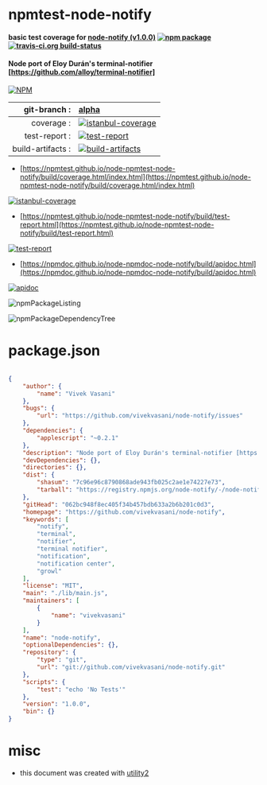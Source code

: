 # npmtest-node-notify

#### basic test coverage for  [node-notify (v1.0.0)](https://github.com/vivekvasani/node-notify)  [![npm package](https://img.shields.io/npm/v/npmtest-node-notify.svg?style=flat-square)](https://www.npmjs.org/package/npmtest-node-notify) [![travis-ci.org build-status](https://api.travis-ci.org/npmtest/node-npmtest-node-notify.svg)](https://travis-ci.org/npmtest/node-npmtest-node-notify)

#### Node port of Eloy Durán's terminal-notifier [https://github.com/alloy/terminal-notifier]

[![NPM](https://nodei.co/npm/node-notify.png?downloads=true&downloadRank=true&stars=true)](https://www.npmjs.com/package/node-notify)

| git-branch : | [alpha](https://github.com/npmtest/node-npmtest-node-notify/tree/alpha)|
|--:|:--|
| coverage : | [![istanbul-coverage](https://npmtest.github.io/node-npmtest-node-notify/build/coverage.badge.svg)](https://npmtest.github.io/node-npmtest-node-notify/build/coverage.html/index.html)|
| test-report : | [![test-report](https://npmtest.github.io/node-npmtest-node-notify/build/test-report.badge.svg)](https://npmtest.github.io/node-npmtest-node-notify/build/test-report.html)|
| build-artifacts : | [![build-artifacts](https://npmtest.github.io/node-npmtest-node-notify/glyphicons_144_folder_open.png)](https://github.com/npmtest/node-npmtest-node-notify/tree/gh-pages/build)|

- [https://npmtest.github.io/node-npmtest-node-notify/build/coverage.html/index.html](https://npmtest.github.io/node-npmtest-node-notify/build/coverage.html/index.html)

[![istanbul-coverage](https://npmtest.github.io/node-npmtest-node-notify/build/screenCapture.buildCi.browser.%252Ftmp%252Fbuild%252Fcoverage.lib.html.png)](https://npmtest.github.io/node-npmtest-node-notify/build/coverage.html/index.html)

- [https://npmtest.github.io/node-npmtest-node-notify/build/test-report.html](https://npmtest.github.io/node-npmtest-node-notify/build/test-report.html)

[![test-report](https://npmtest.github.io/node-npmtest-node-notify/build/screenCapture.buildCi.browser.%252Ftmp%252Fbuild%252Ftest-report.html.png)](https://npmtest.github.io/node-npmtest-node-notify/build/test-report.html)

- [https://npmdoc.github.io/node-npmdoc-node-notify/build/apidoc.html](https://npmdoc.github.io/node-npmdoc-node-notify/build/apidoc.html)

[![apidoc](https://npmdoc.github.io/node-npmdoc-node-notify/build/screenCapture.buildCi.browser.%252Ftmp%252Fbuild%252Fapidoc.html.png)](https://npmdoc.github.io/node-npmdoc-node-notify/build/apidoc.html)

![npmPackageListing](https://npmtest.github.io/node-npmtest-node-notify/build/screenCapture.npmPackageListing.svg)

![npmPackageDependencyTree](https://npmtest.github.io/node-npmtest-node-notify/build/screenCapture.npmPackageDependencyTree.svg)



# package.json

```json

{
    "author": {
        "name": "Vivek Vasani"
    },
    "bugs": {
        "url": "https://github.com/vivekvasani/node-notify/issues"
    },
    "dependencies": {
        "applescript": "~0.2.1"
    },
    "description": "Node port of Eloy Durán's terminal-notifier [https://github.com/alloy/terminal-notifier]",
    "devDependencies": {},
    "directories": {},
    "dist": {
        "shasum": "7c96e96c8790868ade943fb025c2ae1e74227e73",
        "tarball": "https://registry.npmjs.org/node-notify/-/node-notify-1.0.0.tgz"
    },
    "gitHead": "062bc948f8ec405f34b457bdb633a2b6b201c0d3",
    "homepage": "https://github.com/vivekvasani/node-notify",
    "keywords": [
        "notify",
        "terminal",
        "notifier",
        "terminal notifier",
        "notification",
        "notification center",
        "growl"
    ],
    "license": "MIT",
    "main": "./lib/main.js",
    "maintainers": [
        {
            "name": "vivekvasani"
        }
    ],
    "name": "node-notify",
    "optionalDependencies": {},
    "repository": {
        "type": "git",
        "url": "git://github.com/vivekvasani/node-notify.git"
    },
    "scripts": {
        "test": "echo 'No Tests'"
    },
    "version": "1.0.0",
    "bin": {}
}
```



# misc
- this document was created with [utility2](https://github.com/kaizhu256/node-utility2)
